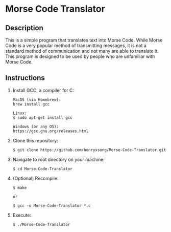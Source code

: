 # Morse Code Translator
## Description
This is a simple program that translates text into Morse Code. While Morse Code is a very popular method of transmitting messages, it is not a standard method of communication and not many are able to translate it. This program is designed to be used by people who are unfamiliar with Morse Code.


## Instructions
1. Install GCC, a compiler for C:
    ```
    MacOS (via Homebrew):
    brew install gcc

    Linux:
    $ sudo apt-get install gcc

    Windows (or any OS):
    https://gcc.gnu.org/releases.html
    ```

2. Clone this repository:
    ```
    $ git clone https://github.com/henryxsong/Morse-Code-Translator.git
    ```

3. Navigate to root directory on your machine:
    ```
    $ cd Morse-Code-Translator
    ```

4. (Optional) Recompile:
    ```
    $ make
    
    or

    $ gcc -o Morse-Code-Translator *.c
    ```

5. Execute:
    ```
    $ ./Morse-Code-Translator
    ```

